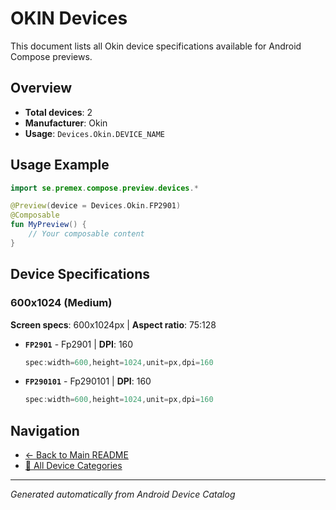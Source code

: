 # OKIN Devices

This document lists all Okin device specifications available for Android Compose previews.

## Overview

- **Total devices**: 2
- **Manufacturer**: Okin
- **Usage**: `Devices.Okin.DEVICE_NAME`

## Usage Example

```kotlin
import se.premex.compose.preview.devices.*

@Preview(device = Devices.Okin.FP2901)
@Composable
fun MyPreview() {
    // Your composable content
}
```

## Device Specifications

### 600x1024 (Medium)

**Screen specs**: 600x1024px | **Aspect ratio**: 75:128

- **`FP2901`** - Fp2901 | **DPI**: 160
  ```kotlin
  spec:width=600,height=1024,unit=px,dpi=160
  ```

- **`FP290101`** - Fp290101 | **DPI**: 160
  ```kotlin
  spec:width=600,height=1024,unit=px,dpi=160
  ```

## Navigation

- [← Back to Main README](../../README.md)
- [📱 All Device Categories](../README.md)

---
*Generated automatically from Android Device Catalog*
